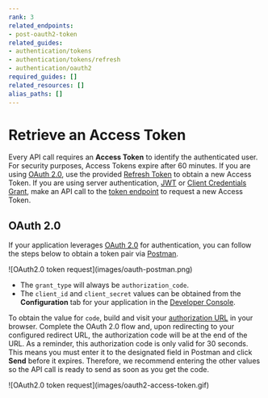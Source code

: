 ```yaml
---
rank: 3
related_endpoints:
- post-oauth2-token
related_guides:
- authentication/tokens
- authentication/tokens/refresh
- authentication/oauth2
required_guides: []
related_resources: []
alias_paths: []
---
```


# Retrieve an Access Token

Every API call requires an **Access Token** to identify the authenticated user.
For security purposes, Access Tokens expire after 60 minutes. If you are using
[OAuth 2.0][oauth], use the provided [Refresh Token][rt] to obtain a new Access
Token. If you are using server authentication, [JWT][jwt] or
[Client Credentials Grant][ccg], make an API call to the [token endpoint][token]
to request a new Access Token.

## OAuth 2.0

If your application leverages [OAuth 2.0][oauth] for authentication, you can
follow the steps below to obtain a token pair via [Postman][postman].

<ImageFrame border center shadow>
  ![OAuth2.0 token request](images/oauth-postman.png)
</ImageFrame>

- The `grant_type` will always be `authorization_code`.
- The `client_id` and `client_secret` values can be obtained from the **Configuration** tab for your application in the [Developer Console][dc].

To obtain the value for `code`, build and visit your
[authorization URL][authurl] in your browser. Complete the OAuth 2.0 flow and,
upon redirecting to your configured redirect URL, the authorization code will be
at the end of the URL. As a reminder, this authorization code is only valid for
30 seconds. This means you must enter it to the designated field in Postman and
click **Send** before it expires. Therefore, we recommend entering the other
values so the API call is ready to send as soon as you get the code.

<ImageFrame border center shadow>
  ![OAuth2.0 token request](images/oauth2-access-token.gif)
</ImageFrame>

[oauth]: g://authentication/oauth2
[dc]: https://app.box.com/developers/console
[authurl]: g://authentication/oauth2/without-sdk
[postman]: g://tooling/postman/install
[jwt]: g://authentication/jwt
[ccg]: g://authentication/client-credentials
[token]: e://post-oauth2-token
[rt]: g://authentication/tokens/refresh/